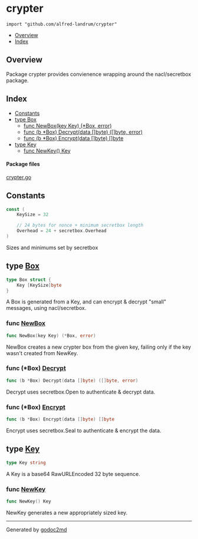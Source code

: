 

# crypter
`import "github.com/alfred-landrum/crypter"`

* [Overview](#pkg-overview)
* [Index](#pkg-index)

## <a name="pkg-overview">Overview</a>
Package crypter provides convienence wrapping around the nacl/secretbox
package.




## <a name="pkg-index">Index</a>
* [Constants](#pkg-constants)
* [type Box](#Box)
  * [func NewBox(key Key) (*Box, error)](#NewBox)
  * [func (b *Box) Decrypt(data []byte) ([]byte, error)](#Box.Decrypt)
  * [func (b *Box) Encrypt(data []byte) []byte](#Box.Encrypt)
* [type Key](#Key)
  * [func NewKey() Key](#NewKey)


#### <a name="pkg-files">Package files</a>
[crypter.go](/src/github.com/alfred-landrum/crypter/crypter.go) 


## <a name="pkg-constants">Constants</a>
``` go
const (
    KeySize = 32

    // 24 bytes for nonce + minimum secretbox length
    Overhead = 24 + secretbox.Overhead
)
```
Sizes and minimums set by secretbox





## <a name="Box">type</a> [Box](/src/target/crypter.go?s=466:504#L15)
``` go
type Box struct {
    Key [KeySize]byte
}
```
A Box is generated from a Key, and can encrypt & decrypt "small" messages,
using nacl/secretbox.







### <a name="NewBox">func</a> [NewBox](/src/target/crypter.go?s=950:984#L34)
``` go
func NewBox(key Key) (*Box, error)
```
NewBox creates a new crypter box from the given key, failing only if the key
wasn't created from NewKey.





### <a name="Box.Decrypt">func</a> (\*Box) [Decrypt](/src/target/crypter.go?s=1619:1669#L60)
``` go
func (b *Box) Decrypt(data []byte) ([]byte, error)
```
Decrypt uses secretbox.Open to authenticate & decrypt data.




### <a name="Box.Encrypt">func</a> (\*Box) [Encrypt](/src/target/crypter.go?s=1317:1358#L49)
``` go
func (b *Box) Encrypt(data []byte) []byte
```
Encrypt uses secretbox.Seal to authenticate & encrypt the data.




## <a name="Key">type</a> [Key](/src/target/crypter.go?s=559:574#L20)
``` go
type Key string
```
A Key is a base64 RawURLEncoded 32 byte sequence.







### <a name="NewKey">func</a> [NewKey](/src/target/crypter.go?s=627:644#L23)
``` go
func NewKey() Key
```
NewKey generates a new appropriately sized key.









- - -
Generated by [godoc2md](http://godoc.org/github.com/davecheney/godoc2md)

